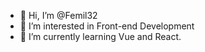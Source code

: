 - 👋 Hi, I’m @Femil32
- 👀 I’m interested in Front-end Development
- 🌱 I’m currently learning Vue and React.

<!---
Femil-Micra/Femil-Micra is a ✨ special ✨ repository because its `README.md` (this file) appears on your GitHub profile.
You can click the Preview link to take a look at your changes.
--->

